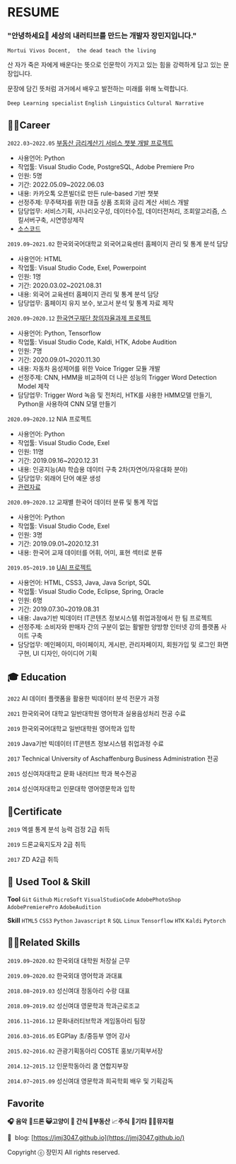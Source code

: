 # RESUME

### "안녕하세요👋 세상의 내러티브를 만드는 개발자 장민지입니다."

`Mortui Vivos Docent,  the dead teach the living`

산 자가 죽은 자에게 배운다는 뜻으로 인문학이 가지고 있는 힘을 강력하게 담고 있는 문장입니다. 

문장에 담긴 뜻처럼 과거에서 배우고 발전하는 미래를 위해 노력합니다. 

`Deep Learning specialist` `English Linguistics` `Cultural Narrative` 


## **👩‍💻Career**

`2022.03~2022.05` [부동산 금리계산기 서비스 챗봇 개발 프로젝트](https://minjeejang-95.notion.site/616359b2cd9d4dbeab54bc7c5530a1be)
  - 사용언어: Python
  - 작업툴: Visual Studio Code, PostgreSQL, Adobe Premiere Pro
  - 인원: 5명
  - 기간: 2022.05.09~2022.06.03
  - 내용: 카카오톡 오픈빌더로 만든 rule-based 기반 챗봇
  - 선정주제: 무주택자를 위한 대출 상품 조회와 금리 계산 서비스 개발
  - 담당업무: 서비스기획, 시나리오구성, 데이터수집, 데이터전처리, 조회알고리즘, 스킬서버구축, 시연영상제작
  - [소스코드](https://github.com/jmj3047/zipfilx-home)

`2019.09~2021.02` 한국외국어대학교 외국어교육센터 홈페이지 관리 및 통계 분석 담당 
  - 사용언어: HTML
  - 작업툴: Visual Studio Code, Exel, Powerpoint
  - 인원: 1명
  - 기간: 2020.03.02~2021.08.31
  - 내용: 외국어 교육센터 홈페이지 관리 및 통계 분석 담당
  - 담당업무: 홈페이지 유지 보수, 보고서 분석 및 통계 자료 제작

`2020.09~2020.12` [한국연구재단 창의자율과제 프로젝트](https://minjeejang-95.notion.site/Voice-Trigger-6c1e2a7ee61f4aeebf6a52f01f646343)
  - 사용언어: Python, Tensorflow
  - 작업툴: Visual Studio Code, Kaldi, HTK, Adobe Audition
  - 인원: 7명
  - 기간: 2020.09.01~2020.11.30
  - 내용: 자동차 음성제어를 위한 Voice Trigger 모듈 개발
  - 선정주제: CNN, HMM을 비교하여 더 나은 성능의 Trigger Word Detection Model 제작
  - 담당업무: Trigger Word 녹음 및 전처리, HTK를 사용한 HMM모델 만들기, Python을 사용하여 CNN 모델 만들기

`2020.09~2020.12` NIA 프로젝트
  - 사용언어: Python
  - 작업툴: Visual Studio Code, Exel
  - 인원: 11명
  - 기간: 2019.09.16~2020.12.31
  - 내용: 인공지능(AI) 학습용 데이터 구축 2차(자연어/자유대화 분야)
  - 담당업무: 외래어 단어 예문 생성
  - [관련자료](https://github.com/jmj3047/NIA_project)
  
`2020.09~2020.12` 교재별 한국어 데이터 분류 및 통계 작업
  - 사용언어: Python
  - 작업툴: Visual Studio Code, Exel
  - 인원: 3명
  - 기간: 2019.09.01~2020.12.31
  - 내용: 한국어 교재 데이터를 어휘, 어미, 표현 섹터로 분류
 
`2019.05~2019.10` [UAI 프로젝트](https://minjeejang-95.notion.site/UAI-_-1691d2f8ed5b432fab66812b4fdf3530)
  - 사용언어: HTML, CSS3, Java, Java Script, SQL
  - 작업툴: Visual Studio Code, Eclipse, Spring, Oracle
  - 인원: 6명
  - 기간: 2019.07.30~2019.08.31
  - 내용: Java기반 빅데이터 IT콘텐츠 정보시스템 취업과정에서 한 팀 프로젝트
  - 선정주제: 소비자와 판매자 간의 구분이 없는 활발한 양방향 인터넷 강의 플랫폼 사이트 구축
  - 담당업무: 메인페이지, 마이페이지, 게시판, 관리자페이지, 회원가입 및 로그인 화면 구현, UI 디자인, 아이디어 기획

## **🎓 Education**

`2022` AI 데이터 플랫폼을 활용한 빅데이터 분석 전문가 과정 

`2021` 한국외국어 대학교 일반대학원 영어학과 실용음성처리 전공 수료

`2019` 한국외국어대학교 일반대학원 영어학과 입학

`2019` Java기반 빅데이터 IT콘텐츠 정보시스템 취업과정 수료

`2017` Technical University of Aschaffenburg Business Administration 전공

`2015` 성신여자대학교 문화 내러티브 학과 복수전공

`2014` 성신여자대학교 인문대학 영어영문학과 입학


## 🧾Certificate

`2019` 엑셀 통계 분석 능력 검정 2급 취득

`2019` 드론교육지도자 2급 취득

`2017` ZD A2급 취득

## 📝 **Used Tool & Skill**

**Tool**
`Git` `Github` `MicroSoft` `VisualStudioCode`  `AdobePhotoShop` `AdobePremierePro` `AdobeAudition`

**Skill**
`HTML5` `CSS3` `Python` `Javascript` `R` `SQL` `Linux` `Tensorflow`  `HTK` `Kaldi` `Pytorch`

## 👩‍🚀**Related Skills**

`2019.09~2020.02` 한국외대 대학원 처장실 근무

`2019.09~2020.02` 한국외대 영어학과 과대표

`2018.08~2019.03` 성신여대 정동아리 수랑 대표

`2018.09~2019.02` 성신여대 영문학과 학과근로조교

`2016.11~2016.12` 문화내러티브학과 게임동아리 팀장

`2016.03~2016.05` EGPlay 초/중등부 영어 강사

`2015.02~2016.02` 관광기획동아리 COSTE 홍보/기획부서장

`2014.12~2015.12` 인문학동아리 쿰 연합지부장

`2014.07~2015.09` 성신여대 영문학과 희곡학회 배우 및 기획감독

## Favorite

**🎧 음악** 🚁**드론  😺고양이 🍰 간식 🏡부동산** 📈**주식** 🎸**기타** 💃🏻**뮤지컬**

📝  blog: [https://jmj3047.github.io](https://jmj3047.github.io/)


Copyright ⓒ 장민지 All rights reserved.
